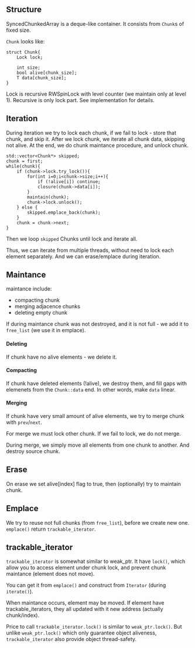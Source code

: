 ## Structure

SyncedChunkedArray is a deque-like container. It consists from `Chunk`s of fixed size.

 `Chunk` looks like:

```
struct Chunk{
    Lock lock;

    int size;
    bool alive[chunk_size];
    T data[chunk_size];    
}
```

Lock is recursive RWSpinLock with level counter (we maintain only at level 1). Recursive is only lock part. See implementation for details.

## Iteration

During iteration we try to lock each chunk, if we fail to lock - store that chunk, and skip it.
After we lock chunk, we iterate all chunk data, skipping not alive. At the end, we do chunk maintance procedure, and unlock chunk.

```
std::vector<Chunk*> skipped;
chunk = first;
while(chunk){
    if (chunk->lock.try_lock()){
        for(int i=0;i<chunk->size;i++){
            if (!alive[i]) continue;
            closure(chunk->data[i]);
        }
        maintain(chunk);
        chunk->lock.unlock();
    } else {
        skipped.emplace_back(chunk);
    }
    chunk = chunk->next;
}
```

Then we loop `skipped` Chunks until lock and iterate all.

Thus, we can iterate from multiple threads, without need to lock each element separately. And we can erase/emplace during iteration.

## Maintance

maintance include:
 * compacting chunk
 * merging adjacence chunks
 * deleting empty chunk

If during maintance chunk was not destroyed, and it is not full - we add it to `free_list` (we use it in emplace).

#### Deleting

If chunk have no alive elements - we delete it.

#### Compacting

If chunk have deleted elements (!alive), we destroy them, and fill gaps with elemenets from the `Chunk::data` end. In other words, make `data` linear.

#### Merging

If chunk have very small amount of alive elements, we try to merge chunk with `prev`/`next`.

For merge we must lock other chunk. If we fail to lock, we do not merge.

During merge, we simply move all elements from one chunk to another. And destroy source chunk.


## Erase

On erase we set alive[index] flag to true, then (optionally) try to maintain chunk.

## Emplace

We try to reuse not full chunks (from `free_list`), before we create new one. `emplace()` return `trackable_iterator`.


## trackable_iterator

`trackable_iterator` is somewhat similar to weak_ptr. It have `lock()`, which allow you to access element under chunk lock, and prevent chunk maintance (element does not move).

You can get it from `emplace()` and construct from `Iterator` (during `iterate()`).

When maintance occurs, element may be moved. If element have trackable_iterators, they all updated with it new address (actually chunk/index).

Price to call `trackable_iterator.lock()` is similar to `weak_ptr.lock()`. But unlike `weak_ptr.lock()` which only guarantee object aliveness, `trackable_iterator` also provide object thread-safety.